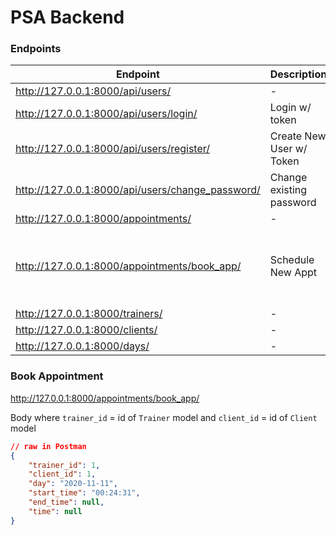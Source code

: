 # PSA Backend

### Endpoints

| Endpoint                                         | Description              | Body                                                  |
| ------------------------------------------------ | ------------------------ | ----------------------------------------------------- |
| http://127.0.0.1:8000/api/users/                 | -                        | CRUD                                                  |
| http://127.0.0.1:8000/api/users/login/           | Login w/ token           | username, password                                    |
| http://127.0.0.1:8000/api/users/register/        | Create New User w/ Token | username, password                                    |
| http://127.0.0.1:8000/api/users/change_password/ | Change existing password | username, password                                    |
| http://127.0.0.1:8000/appointments/              | -                        | CRUD                                                  |
| http://127.0.0.1:8000/appointments/book_app/     | Schedule New Appt        | day, start_time, end_time, trainer, client, time=null |
| http://127.0.0.1:8000/trainers/                  | -                        | CRUD                                                  |
| http://127.0.0.1:8000/clients/                   | -                        | CRUD                                                  |
| http://127.0.0.1:8000/days/                      | -                        | CRUD                                                  |

### Book Appointment

http://127.0.0.1:8000/appointments/book_app/ 

Body where `trainer_id` = id of `Trainer` model and `client_id` = id of `Client` model
```json
// raw in Postman
{
    "trainer_id": 1,
    "client_id": 1,
    "day": "2020-11-11",
    "start_time": "00:24:31",
    "end_time": null,
    "time": null
}
```
